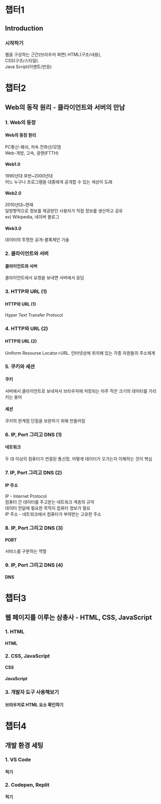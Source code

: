 # 챕터1
## Introduction
### 시작하기
웹을 구성하는 근간(브라우저 화면)
HTML(구조/내용),  
CSS(구조/스타일).  
Java Script(이벤트/반응)

# 챕터2
## Web의 동작 원리 - 클라이언트와 서버의 만남  
### 1. Web의 등장
#### Web의 동장 원리
PC통신-폐쇠, 저속 전화선/모뎀  
Web-개방, 고속, 광랜(FTTH)
#### Web1.0
1990년대 후반~2000년대  
어느 누구나 프로그램을 대중에게 공개할 수 있는 세상이 도래  
#### Web2.0
2010년대~현재  
일방향적으로 정보를 제공받던 사용자가 직접 정보를 생산하고 공유  
ex) Wikipedia, 네이버 블로그  
#### Web3.0
데이터의 투명한 공개-블록체인 기술  

### 2. 클라이언트와 서버
#### 클라이언트와 서버
클라이언트에서 요청을 보내면 서버에서 응담  

### 3. HTTP와 URL (1)
#### HTTP와 URL (1)
Hyper Text Transfer Protocol

### 4. HTTP와 URL (2)
#### HTTP와 URL (2)
Uniform Resourse Locator=URL. 
인터넷상에 위치해 있는 각종 자원들의 주소체계

### 5. 쿠키와 세션
#### 쿠키
서버에서 클라이언트로 보내져서 브라우저에 저장되는 아주 작은 크기의 데이터를 가리키는 용어

#### 세션
쿠키의 한계점 단점을 보완하기 위해 만들어짐

### 6. IP, Port 그리고 DNS (1)
#### 네트워크
두 대 이상의 컴퓨터가 연결된 통신망, 어떻게 데이터가 오가는지 이해하는 것이 핵심

### 7. IP, Port 그리고 DNS (2)
#### IP 주소
IP - Internet Protocol  
컴퓨터 간 데이터를 주고받는 네트워크 계층의 규약  
데이터 전달에 필요한 목적지 컴퓨터 정보가 필요  
IP 주소 - 네트워크에서 컴퓨터가 부여받는 고유한 주소

### 8. IP, Port 그리고 DNS (3)
#### PORT
서비스를 구분하는 역할

### 9. IP, Port 그리고 DNS (4)
#### DNS

# 챕터3
## 웹 페이지를 이루는 삼총사 - HTML, CSS, JavaScript

### 1. HTML
#### HTML

### 2. CSS, JavaScript
#### CSS
#### JavaScript

### 3. 개발자 도구 사용해보기
#### 브라우저로 HTML 요소 확인하기

# 챕터4
## 개발 환경 세팅

### 1. VS Code
#### 적기

### 2. Codepen, Replit
#### 적기
